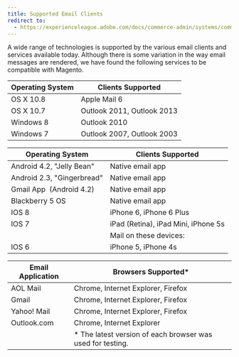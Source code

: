 ```yaml
---
title: Supported Email Clients
redirect to:
  - https://experienceleague.adobe.com/docs/commerce-admin/systems/communications/email-templates.html
---
```


A wide range of technologies is supported by the various email clients and services available today. Although there is some variation in the way email messages are rendered, we have found the following services to be compatible with Magento.

|Operating System|Clients Supported|
|--- |--- |
|OS X 10.8|Apple Mail 6|
|OS X 10.7|Outlook 2011, Outlook 2013|
|Windows 8|Outlook 2010|
|Windows 7|Outlook 2007, Outlook 2003|

|Operating System|Clients Supported|
|--- |--- |
|Android 4.2, "Jelly Bean"|Native email app|
|Android 2.3, "Gingerbread"|Native email app|
|Gmail App  (Android 4.2)|Native email app|
|Blackberry 5 OS|Native email app|
|IOS 8|iPhone 6, iPhone 6 Plus|
|IOS 7|iPad (Retina), iPad Mini, iPhone 5s|
||Mail on these devices:|
|IOS 6|iPhone 5, iPhone 4s|

|Email Application|Browsers Supported*|
|--- |--- |
|AOL Mail|Chrome, Internet Explorer, Firefox|
|Gmail|Chrome, Internet Explorer, Firefox|
|Yahoo! Mail|Chrome, Internet Explorer, Firefox|
|Outlook.com|Chrome, Internet Explorer|
||* The latest version of each browser was used for testing.|
